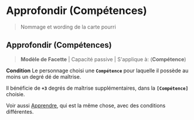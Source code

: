 # Approfondir \(Compétences\)

> Nommage et wording de la carte pourri

## Approfondir \(Compétences\)

> **Modèle de Facette** \| Capacité passive \| S'applique à: \(**Compétence**\)

**Condition** Le personnage choisi une **`Compétence`** pour laquelle il possède au moins un degré dé de maîtrise.

Il bénéficie de **`+3`** degrés de maîtrise supplémentaires, dans la **`[Compétence]`** choisie.

Voir aussi [Apprendre](https://trello.com/c/okzDUbWA), qui est la même chose, avec des conditions différentes.

